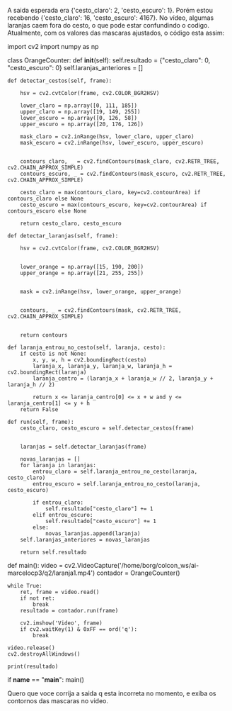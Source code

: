 
A saida esperada era {'cesto_claro': 2, 'cesto_escuro': 1}. Porém estou recebendo {'cesto_claro': 16, 'cesto_escuro': 4167}. No vídeo, algumas laranjas caem fora do cesto, o que pode estar confundindo o codigo. Atualmente, com os valores das mascaras ajustados, o código esta assim:


import cv2
import numpy as np

class OrangeCounter:
    def __init__(self):
        self.resultado = {"cesto_claro": 0, "cesto_escuro": 0} 
        self.laranjas_anteriores = []

    def detectar_cestos(self, frame):

        hsv = cv2.cvtColor(frame, cv2.COLOR_BGR2HSV)

        lower_claro = np.array([0, 111, 185])  
        upper_claro = np.array([19, 149, 255])
        lower_escuro = np.array([0, 126, 58])  
        upper_escuro = np.array([20, 176, 126])

        mask_claro = cv2.inRange(hsv, lower_claro, upper_claro)
        mask_escuro = cv2.inRange(hsv, lower_escuro, upper_escuro)


        contours_claro, _ = cv2.findContours(mask_claro, cv2.RETR_TREE, cv2.CHAIN_APPROX_SIMPLE)
        contours_escuro, _ = cv2.findContours(mask_escuro, cv2.RETR_TREE, cv2.CHAIN_APPROX_SIMPLE)

        cesto_claro = max(contours_claro, key=cv2.contourArea) if contours_claro else None
        cesto_escuro = max(contours_escuro, key=cv2.contourArea) if contours_escuro else None

        return cesto_claro, cesto_escuro

    def detectar_laranjas(self, frame):
 
        hsv = cv2.cvtColor(frame, cv2.COLOR_BGR2HSV)


        lower_orange = np.array([15, 190, 200])
        upper_orange = np.array([21, 255, 255])


        mask = cv2.inRange(hsv, lower_orange, upper_orange)


        contours, _ = cv2.findContours(mask, cv2.RETR_TREE, cv2.CHAIN_APPROX_SIMPLE)


        return contours

    def laranja_entrou_no_cesto(self, laranja, cesto):
        if cesto is not None:
            x, y, w, h = cv2.boundingRect(cesto)
            laranja_x, laranja_y, laranja_w, laranja_h = cv2.boundingRect(laranja)
            laranja_centro = (laranja_x + laranja_w // 2, laranja_y + laranja_h // 2)

            return x <= laranja_centro[0] <= x + w and y <= laranja_centro[1] <= y + h
        return False

    def run(self, frame):
        cesto_claro, cesto_escuro = self.detectar_cestos(frame)


        laranjas = self.detectar_laranjas(frame)

        novas_laranjas = []
        for laranja in laranjas:
            entrou_claro = self.laranja_entrou_no_cesto(laranja, cesto_claro)
            entrou_escuro = self.laranja_entrou_no_cesto(laranja, cesto_escuro)

            if entrou_claro:
                self.resultado["cesto_claro"] += 1
            elif entrou_escuro:
                self.resultado["cesto_escuro"] += 1
            else:
                novas_laranjas.append(laranja)
        self.laranjas_anteriores = novas_laranjas

        return self.resultado

def main():
    video = cv2.VideoCapture('/home/borg/colcon_ws/ai-marcelocp3/q2/laranja1.mp4') 
    contador = OrangeCounter()

    while True:
        ret, frame = video.read()
        if not ret:
            break
        resultado = contador.run(frame)

        cv2.imshow('Video', frame)
        if cv2.waitKey(1) & 0xFF == ord('q'):
            break

    video.release()
    cv2.destroyAllWindows()

    print(resultado)

if __name__ == "__main__":
    main()


Quero que voce corrija a saida q esta incorreta no momento, e exiba os contornos das mascaras no video.

